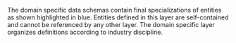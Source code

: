The domain specific data schemas contain final specializations of entities as shown highlighted in blue. Entities defined in this layer are self-contained and cannot be referenced by any other layer. The domain specific layer organizes definitions according to industry discipline.
